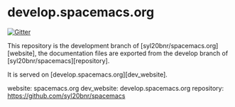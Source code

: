 # develop.spacemacs.org

[![Gitter](https://badges.gitter.im/syl20bnr/spacemacs.org.svg)](https://gitter.im/syl20bnr/spacemacs.org?utm_source=badge&utm_medium=badge&utm_campaign=pr-badge&utm_content=badge)

This repository is the development branch of [syl20bnr/spacemacs.org][website],
the documentation files are exported from the develop branch of
[syl20bnr/spacemacs][repository].

It is served on [develop.spacemacs.org][dev_website].

website: spacemacs.org
dev_website: develop.spacemacs.org
repository: https://github.com/syl20bnr/spacemacs
